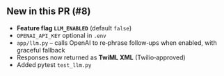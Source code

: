 
## New in this PR (#8)

* **Feature flag `LLM_ENABLED`** (default `false`)
* `OPENAI_API_KEY` optional in `.env`
* `app/llm.py` – calls OpenAI to re‑phrase follow‑ups when enabled, with graceful fallback
* Responses now returned as **TwiML XML** (Twilio‑approved)
* Added pytest `test_llm.py`

